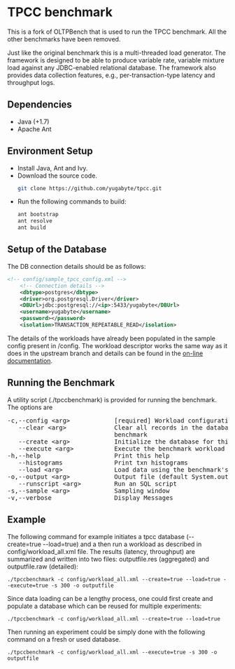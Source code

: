 # TPCC benchmark

This is a fork of OLTPBench that is used to run the TPCC benchmark. All the other benchmarks have been removed.


Just like the original benchmark this is a multi-threaded load generator. The framework is designed to be able to produce variable rate,
variable mixture load against any JDBC-enabled relational database. The framework also provides data collection
features, e.g., per-transaction-type latency and throughput logs.

## Dependencies

+ Java (+1.7)
+ Apache Ant


## Environment Setup
+ Install Java, Ant and Ivy.
+ Download the source code.
  ```bash
  git clone https://github.com/yugabyte/tpcc.git
  ```
+ Run the following commands to build:
  ```bash
  ant bootstrap
  ant resolve
  ant build
  ```

## Setup of the Database
The DB connection details should be as follows:

````xml
<!-- config/sample_tpcc_config.xml -->
    <!-- Connection details -->
    <dbtype>postgres</dbtype>
    <driver>org.postgresql.Driver</driver>
    <DBUrl>jdbc:postgresql://<ip>:5433/yugabyte</DBUrl>
    <username>yugabyte</username>
    <password></password>
    <isolation>TRANSACTION_REPEATABLE_READ</isolation>
````

The details of the workloads have already been populated in the sample config present in /config.
The workload descriptor works the same way as it does in the upstream branch and details can be found in the [on-line documentation](https://github.com/oltpbenchmark/oltpbench/wiki).


## Running the Benchmark
A utility script (./tpccbenchmark) is provided for running the benchmark. The options are

<pre>
-c,--config &lt;arg&gt;            [required] Workload configuration file
   --clear &lt;arg&gt;             Clear all records in the database for this
                             benchmark
   --create &lt;arg&gt;            Initialize the database for this benchmark
   --execute &lt;arg&gt;           Execute the benchmark workload
-h,--help                    Print this help
   --histograms              Print txn histograms
   --load &lt;arg&gt;              Load data using the benchmark's data loader
-o,--output &lt;arg&gt;            Output file (default System.out)
   --runscript &lt;arg&gt;         Run an SQL script
-s,--sample &lt;arg&gt;            Sampling window
-v,--verbose                 Display Messages
</pre>

## Example
The following command for example initiates a tpcc database (--create=true --load=true) and a then run a workload as described in config/workload_all.xml file. The results (latency, throughput) are summarized and written into two files: outputfile.res (aggregated) and outputfile.raw (detailed):

```
./tpccbenchmark -c config/workload_all.xml --create=true --load=true --execute=true -s 300 -o outputfile
```

Since data loading can be a lengthy process, one could first create and populate a database which can be reused for multiple experiments:

```
./tpccbenchmark -c config/workload_all.xml --create=true --load=true
```

Then running an experiment could be simply done with the following command on a fresh or used database.

```
./tpccbenchmark -c config/workload_all.xml --execute=true -s 300 -o outputfile
```
